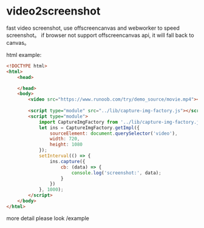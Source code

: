 # video2screenshot
fast video screenshot, use offscreencanvas and webworker to speed screenshot。
if browser not support offscreencanvas api, it will fall back to canvas。 

html example:
```html
<!DOCTYPE html>
<html>
    <head>

    </head>
    <body>
        <video src="https://www.runoob.com/try/demo_source/movie.mp4"></video>
    
        <script type="module" src="../lib/capture-img-factory.js"></script>
        <script type="module">
            import CaptureImgFactory from '../lib/capture-img-factory.js';
            let ins = CaptureImgFactory.getImpl({
                sourceElement: document.querySelector('video'),
                width: 720,
                height: 1080
            });
            setInterval(() => {
                ins.capture({
                    cb: (data) => {
                        console.log('screenshot:', data);
                    }
                })
            }, 1000);
        </script>
    </body>
</html>
```

more detail please look /example



